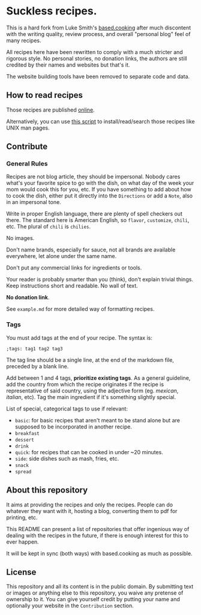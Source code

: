 # Suckless recipes.

This is a hard fork from Luke Smith's [based.cooking](https://based.cooking)
after much discontent with the writing quality, review process, and overall
"personal blog" feel of many recipes.

All recipes here have been rewritten to comply with a much stricter and rigorous
style. No personal stories, no donation links, the authors are still credited by
their names and websites but that's it.

The website building tools have been removed to separate code and data.

## How to read recipes

Those recipes are published [online](https://sgauthier.fr/cook).

Alternatively, you can use [this script](https://github.com/sylGauthier/cook) to
install/read/search those recipes like UNIX man pages.

## Contribute

### General Rules

Recipes are not blog article, they should be impersonal. Nobody cares what's
your favorite spice to go with the dish, on what day of the week your mom would
cook this for you, etc. If you have something to add about how to cook the dish,
either put it directly into the `Directions` or add a `Note`, also in an
impersonal tone.

Write in proper English language, there are plenty of spell checkers out there.
The standard here is American English, so `flavor`, `customize`, `chili`, etc.
The plural of `chili` is `chilies`.

No images.

Don't name brands, especially for sauce, not all brands are available
everywhere, let alone under the same name.

Don't put any commercial links for ingredients or tools.

Your reader is probably smarter than you (think), don't explain trivial things.
Keep instructions short and readable. No wall of text.

**No donation link**.

See `example.md` for more detailed way of formatting recipes.

### Tags

You must add tags at the end of your recipe. The syntax is:
```
;tags: tag1 tag2 tag3
```

The tag line should be a single line, at the end of the markdown file, preceded
by a blank line.

Add between 1 and 4 tags, **prioritize existing tags**. As a general guideline,
add the country from which the recipe originates if the recipe is representative
of said country, using the adjective form (eg. *mexican*, *italian*, etc). Tag
the main ingredient if it's something slightly special.

List of special, categorical tags to use if relevant:
- `basic`: for basic recipes that aren't meant to be stand alone but are supposed
  to be incorporated in another recipe.
- `breakfast`
- `dessert`
- `drink`
- `quick`: for recipes that can be cooked in under ~20 minutes.
- `side`: side dishes such as mash, fries, etc.
- `snack`
- `spread`

## About this repository

It aims at providing the recipes and only the recipes. People can do whatever
they want with it, hosting a blog, converting them to pdf for printing, etc.

This README can present a list of repositories that offer ingenious way of
dealing with the recipes in the future, if there is enough interest for this to
ever happen.

It will be kept in sync (both ways) with based.cooking as much as possible.

## License

This repository and all its content is in the public domain.
By submitting text or images or anything else to this repository,
you waive any pretense of ownership to it. You can give yourself credit by
putting your name and optionally your website in the `Contribution` section.
